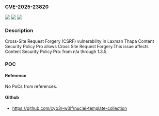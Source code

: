 ### [CVE-2025-23820](https://cve.mitre.org/cgi-bin/cvename.cgi?name=CVE-2025-23820)
![](https://img.shields.io/static/v1?label=Product&message=Content%20Security%20Policy%20Pro&color=blue)
![](https://img.shields.io/static/v1?label=Version&message=n%2Fa%3C%3D%201.3.5%20&color=brighgreen)
![](https://img.shields.io/static/v1?label=Vulnerability&message=CWE-352%20Cross-Site%20Request%20Forgery%20(CSRF)&color=brighgreen)

### Description

Cross-Site Request Forgery (CSRF) vulnerability in Laxman Thapa Content Security Policy Pro allows Cross Site Request Forgery.This issue affects Content Security Policy Pro: from n/a through 1.3.5.

### POC

#### Reference
No PoCs from references.

#### Github
- https://github.com/cyb3r-w0lf/nuclei-template-collection

